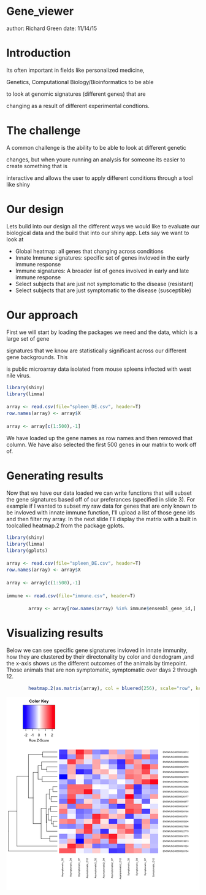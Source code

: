 Gene_viewer
========================================================
author: Richard Green
date: 11/14/15

Introduction
========================================================
Its often important in fields like personalized medicine,

Genetics, Computational Biology/Bioinformatics to be able

to look at genomic signatures (different genes) that are 

changing as a result of different experimental condtions.

The challenge
========================================================
A common challenge is the ability to be able to look at different genetic

changes, but when youre running an analysis for someone its easier to create something that is 

interactive and allows the user to apply different conditions through a tool like shiny

Our design
========================================================
Lets build into our design all the different ways we would like to evaluate our biological data
and the build that into our shiny app. Lets say we want to look at

- Global heatmap: all genes that changing across conditions
- Innate Immune signatures: specific set of genes invloved in the early immune response
- Immune signatures: A broader list of genes involved in early and late immune response
- Select subjects that are just not symptomatic to the disease (resistant)
- Select subjects that are just symptomatic to the disease (susceptible)

Our approach
========================================================
First we will start by loading the packages we need and the data, which is a large set of gene 

signatures that we know are statistically significant across our different gene backgrounds. This 

is public microarray data isolated from mouse spleens infected with west nile virus.


```r
library(shiny)
library(limma)

array <- read.csv(file="spleen_DE.csv", header=T)
row.names(array) <- array$X

array <- array[c(1:500),-1]
```
We have loaded up the gene names as row names and then removed that column. We have also selected
the first 500 genes in our matrix to work off of.

Generating results
========================================================
Now that we have our data loaded we can write functions that will subset the gene signatures based off of our preferances (specified in slide 3). For example if I wanted to subset my raw data 
for genes that are only known to be invloved with innate immune function, I'll upload a list of those gene ids and then filter my array. In the next slide I'll display the matrix with a built in toolcalled heatmap.2 from the package gplots.


```r
library(shiny)
library(limma)
library(gplots)

array <- read.csv(file="spleen_DE.csv", header=T)
row.names(array) <- array$X

array <- array[c(1:500),-1]

immune <- read.csv(file="immune.csv", header=T)
        
        array <- array[row.names(array) %in% immune$ensembl_gene_id,]
```

Visualizing results
========================================================
Below we can see specific gene signatures invloved in innate immunity, how they are clustered
by their directonality by color and dendogram ,and the x-axis shows us the different outcomes of the animals by timepoint. Those animals that are non symptomatic, symptomatic over days 2 through 12. 

```r
        heatmap.2(as.matrix(array), col = bluered(256), scale="row", key=T, keysize=1.5,density.info="none",trace="none",cexCol=0.6, cexRow=0.6,labRow=row.names(array), Colv=FALSE, dendrogram="row", margin=c(8,9))
```

![plot of chunk unnamed-chunk-3](gene_viewer-figure/unnamed-chunk-3-1.png) 
